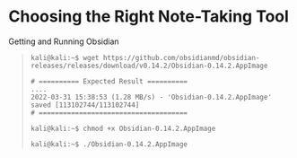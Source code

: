 # Choosing the Right Note-Taking Tool

Getting and Running Obsidian
>``` shell
>kali@kali:~$ wget https://github.com/obsidianmd/obsidian-releases/releases/download/v0.14.2/Obsidian-0.14.2.AppImage
>
># ========== Expected Result ==========
>....
>2022-03-31 15:38:53 (1.28 MB/s) - 'Obsidian-0.14.2.AppImage' saved [113102744/113102744]
># =====================================
>
>kali@kali:~$ chmod +x Obsidian-0.14.2.AppImage
>
>kali@kali:~$ ./Obsidian-0.14.2.AppImage
>```
